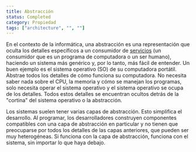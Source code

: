 ```yaml
---
title: Abstracción
status: Completed
category: Propiedad
tags: ["architecture", "", ""]
---
```


En el contexto de la informática, una abstracción es una representación que
oculta los detalles específicos a un consumidor de [servicios](/service/)
(un consumidor que es un programa de computadora o un ser humano),
haciendo un sistema más genérico y, por lo tanto, más fácil de entender.
Un buen ejemplo es el sistema operativo (SO) de su computadora portátil.
Abstrae todos los detalles de cómo funciona su computadora.
No necesita saber nada sobre el CPU, la memoria y cómo se manejan los programas,
solo necesita operar el sistema operativo y el sistema operativo se ocupa de los detalles.
Todos estos detalles se encuentran ocultos detrás de la "cortina" del sistema operativo o la abstracción.

Los sistemas suelen tener varias capas de abstracción.
Esto simplifica el desarrollo.
Al programar, los desarrolladores construyen componentes compatibles con una capa de abstracción en particular y
no tienen que preocuparse por todos los detalles de las capas anteriores, que pueden ser muy heterogéneas.
Si funciona con la capa de abstracción, funciona con el sistema,
sin importar lo que haya debajo.
